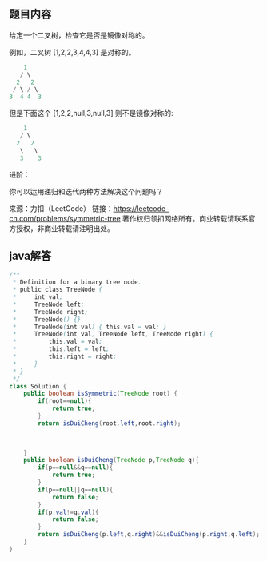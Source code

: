 ﻿## 题目内容
给定一个二叉树，检查它是否是镜像对称的。

 

例如，二叉树 [1,2,2,3,4,4,3] 是对称的。

```java
    1
   / \
  2   2
 / \ / \
3  4 4  3
```

 

但是下面这个 [1,2,2,null,3,null,3] 则不是镜像对称的:

  
```java
    1
   / \
  2   2
   \   \
   3    3
   ```

 

进阶：

你可以运用递归和迭代两种方法解决这个问题吗？

来源：力扣（LeetCode）
链接：https://leetcode-cn.com/problems/symmetric-tree
著作权归领扣网络所有。商业转载请联系官方授权，非商业转载请注明出处。

## java解答
```java
/**
 * Definition for a binary tree node.
 * public class TreeNode {
 *     int val;
 *     TreeNode left;
 *     TreeNode right;
 *     TreeNode() {}
 *     TreeNode(int val) { this.val = val; }
 *     TreeNode(int val, TreeNode left, TreeNode right) {
 *         this.val = val;
 *         this.left = left;
 *         this.right = right;
 *     }
 * }
 */
class Solution {
    public boolean isSymmetric(TreeNode root) {
        if(root==null){
            return true;
        }
        return isDuiCheng(root.left,root.right);

        
       
    }
    public boolean isDuiCheng(TreeNode p,TreeNode q){
        if(p==null&&q==null){
            return true;
        }
        if(p==null||q==null){
            return false;
        }
        if(p.val!=q.val){
            return false;
        }
        return isDuiCheng(p.left,q.right)&&isDuiCheng(p.right,q.left);
    }
}
```
